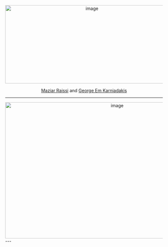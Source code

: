 <div align="center">
<img width="539" height="250" alt="image" src="https://github.com/user-attachments/assets/24174fef-9a4d-4165-b575-8ed4db9e336a" />

  [Maziar Raissi](https://icqmb.ucr.edu/maziar-raissi) and [George Em Karniadakis](https://engineering.brown.edu/people/george-e-karniadakis)
</div>

---
<div align="center">
<img width="700" height="435" alt="image" src="https://github.com/user-attachments/assets/1c193eb4-bb56-4619-ae69-4d4128bebb84" />
</div>
---
